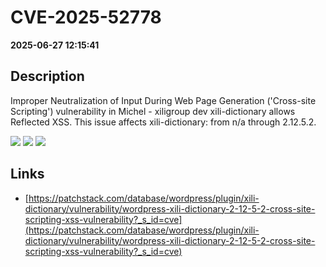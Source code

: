 # CVE-2025-52778

**2025-06-27 12:15:41**

## Description
Improper Neutralization of Input During Web Page Generation ('Cross-site Scripting') vulnerability in Michel - xiligroup dev xili-dictionary allows Reflected XSS. This issue affects xili-dictionary: from n/a through 2.12.5.2.

![](https://img.shields.io/static/v1?label=Score&message=7.1&color=red)
![](https://img.shields.io/static/v1?label=Severity&message=HIGH&color=red)
![](https://img.shields.io/static/v1?label=CWE&message=XSS&color=green)

## Links
- [https://patchstack.com/database/wordpress/plugin/xili-dictionary/vulnerability/wordpress-xili-dictionary-2-12-5-2-cross-site-scripting-xss-vulnerability?_s_id=cve](https://patchstack.com/database/wordpress/plugin/xili-dictionary/vulnerability/wordpress-xili-dictionary-2-12-5-2-cross-site-scripting-xss-vulnerability?_s_id=cve)
